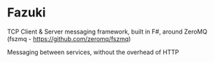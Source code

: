 # Fazuki
TCP Client &amp; Server messaging framework, built in F#, around ZeroMQ (fszmq - https://github.com/zeromq/fszmq)

Messaging between services, without the overhead of HTTP
